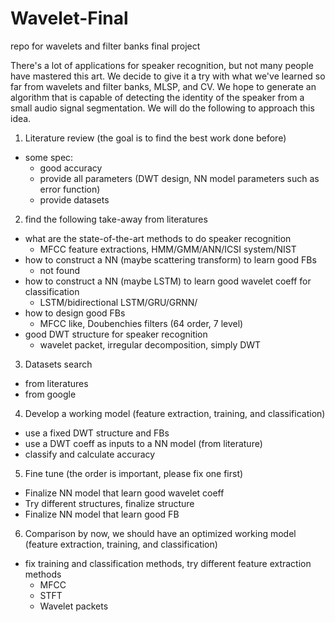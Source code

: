 # Wavelet-Final
repo for wavelets and filter banks final project

There's a lot of applications for speaker recognition, but not many people have mastered this art. We decide to give it a try with what we've learned so far from wavelets and filter banks, MLSP, and CV. We hope to generate an algorithm that is capable of detecting the identity of the speaker from a small audio signal segmentation. We will do the following to approach this idea.  

1. Literature review (the goal is to find the best work done before)  
  * some spec:  
    - good accuracy
    - provide all parameters (DWT design, NN model parameters such as error function)
    - provide datasets
    
    
2. find the following take-away from literatures
 * what are the state-of-the-art methods to do speaker recognition
   - MFCC feature extractions, HMM/GMM/ANN/ICSI system/NIST
 * how to construct a NN (maybe scattering transform) to learn good FBs
   - not found
 * how to construct a NN (maybe LSTM) to learn good wavelet coeff for classification
   - LSTM/bidirectional LSTM/GRU/GRNN/
 * how to design good FBs
   - MFCC like, Doubenchies filters (64 order, 7 level)
 * good DWT structure for speaker recognition
   - wavelet packet, irregular decomposition, simply DWT

3. Datasets search  
  * from literatures  
  * from google  
  
4. Develop a working model (feature extraction, training, and classification)  
  * use a fixed DWT structure and FBs  
  * use a DWT coeff as inputs to a NN model (from literature)  
  * classify and calculate accuracy  
  
5. Fine tune (the order is important, please fix one first)  
  * Finalize NN model that learn good wavelet coeff  
  * Try different structures, finalize structure  
  * Finalize NN model that learn good FB  

6. Comparison
  by now, we should have an optimized working model (feature extraction, training, and classification)  
  * fix training and classification methods, try different feature extraction methods  
    - MFCC
    - STFT
    - Wavelet packets
  
